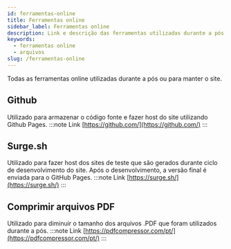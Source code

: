 ```yaml
---
id: ferramentas-online
title: Ferramentas online
sidebar_label: Ferramentas online
description: Link e descrição das ferramentas utilizadas durante a pós
keywords:
  - ferramentas online
  - arquivos
slug: /ferramentas-online
---
```


Todas as ferramentas online utilizadas durante a pós ou para manter o site.

## Github

Utilizado para armazenar o código fonte e fazer host do site utilizando Github Pages.
:::note Link
[https://github.com/](https://github.com/)
:::

## Surge.sh

Utilizado para fazer host dos sites de teste que são gerados durante ciclo de desenvolvimento do site. Após o desenvolvimento, a versão final é enviada para o GitHub Pages.
:::note Link
[https://surge.sh/](https://surge.sh/)
:::

## Comprimir arquivos PDF

Utilizado para diminuir o tamanho dos arquivos .PDF que foram utilizados durante a pós.
:::note Link
[https://pdfcompressor.com/pt/](https://pdfcompressor.com/pt/)
:::
